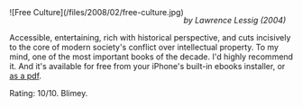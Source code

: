 <!--
.. title: Free Culture
.. slug: free-culture
.. date: 2008-02-25 14:08:18-06:00
.. tags: media,book,non-fiction,law,internet,culture
.. type: text
-->

<span style="float: left">
![Free Culture](/files/2008/02/free-culture.jpg)
</span>

*by Lawrence Lessig (2004)*

Accessible, entertaining, rich with historical perspective, and cuts
incisively to the core of modern society's conflict over intellectual
property. To my mind, one of the most important books of the decade. I'd
highly recommend it. And it's available for free from your iPhone's
built-in ebooks installer, or
[as a pdf](http://www.free-culture.cc/freecontent/).

Rating: 10/10. Blimey.

<br style="clear: both" />
